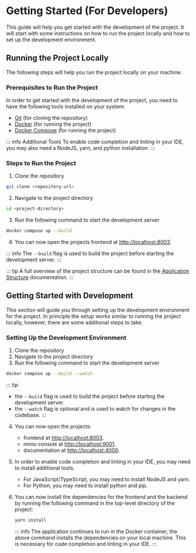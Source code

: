 # Getting Started (For Developers)

This guide will help you get started with the development of the project. It will start with some instructions on how to
run the project locally and how to set up the development environment.

## Running the Project Locally

The following steps will help you run the project locally on your machine.

### Prerequisites to Run the Project

In order to get started with the development of the project, you need to have the following tools installed on your
system:

-   [Git](https://git-scm.com/downloads) (for cloning the repository)
-   [Docker](https://docs.docker.com/get-docker/) (for running the project)
-   [Docker Compose](https://docs.docker.com/compose/install/) (for running the project)

::: info Additional Tools
To enable code completion and linting in your IDE, you may also need a NodeJS, yarn, and python installation.
:::

### Steps to Run the Project

1. Clone the repository

```bash
git clone <repository-url>
```

2. Navigate to the project directory

```bash
cd <project-directory>
```

3. Run the following command to start the development server

```bash
docker compose up --build
```

4. You can now open the projects frontend at [http://localhost:8003](http://localhost:8003).

::: info
The `--build` flag is used to build the project before starting the development server.
:::

::: tip
A full overview of the project structure can be found in the [Application Structure](./application-structure.md)
documentation.
:::

## Getting Started with Development

This section will guide you through setting up the development environment for the project.
In principle the setup works similar to running the project locally, however, there are some additional steps to take.

### Setting Up the Development Environment

1. Clone the repository
2. Navigate to the project directory
3. Run the following command to start the development server

```bash
docker compose up --build --watch
```

::: tip

-   the `--build` flag is used to build the project before starting the development server.
-   the `--watch` flag is optional and is used to watch for changes in the codebase.
    :::

4. You can now open the projects:
   - frontend at [http://localhost:8003](http://localhost:8003).
   - minio console at [http://localhost:9001](http://localhost:9001).
   - documentation at [http://localhost:4000](http://localhost:4000).

5. In order to enable code completion and linting in your IDE, you may need to install additional tools.

    - For JavaScript/TypeScript, you may need to install NodeJS and yarn.
    - For Python, you may need to install python and pip.

6. You can now install the dependencies for the frontend and the backend by running the following command in the
   top-level directory of the project:

    ```bash
    yarn install
    ```

    ::: info
    The application continues to run in the Docker container, the above command installs the dependencies on your local
    machine. This is necessary for code completion and linting in your IDE.
    :::
